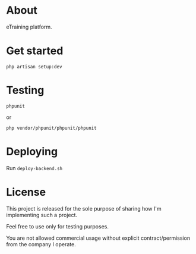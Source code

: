 # About

eTraining platform.

# Get started

`php artisan setup:dev`

# Testing

`phpunit`

or

`php vendor/phpunit/phpunit/phpunit`

# Deploying

Run `deploy-backend.sh`

# License

This project is released for the sole purpose of sharing how I'm implementing such a project.

Feel free to use only for testing purposes.

You are not allowed commercial usage without explicit contract/permission from the company I operate.
